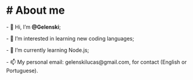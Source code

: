 <h1># About me</h1>

<p>- 👋 Hi, I’m <strong>@Gelenski</strong>;</p>
<p>- 👀 I’m interested in learning new coding languages;</p>
<p>- 🌱 I’m currently learning Node.js;</p>
<p>- 📫 My personal email: gelenskilucas@gmail.com, for contact (English or Portuguese).</p>
<!---
Gelenski/Gelenski is a ✨ special ✨ repository because its `README.md` (this file) appears on your GitHub profile.
You can click the Preview link to take a look at your changes.
--->
